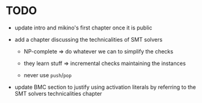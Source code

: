 # TODO

- update intro and mikino's first chapter once it is public

- add a chapter discussing the technicalities of SMT solvers

	- NP-complete ⇒ do whatever we can to simplify the checks

	- they learn stuff ⇒ incremental checks maintaining the instances

	- never use `push`/`pop`

- update BMC section to justify using activation literals by referring to the SMT solvers
  technicalities chapter
